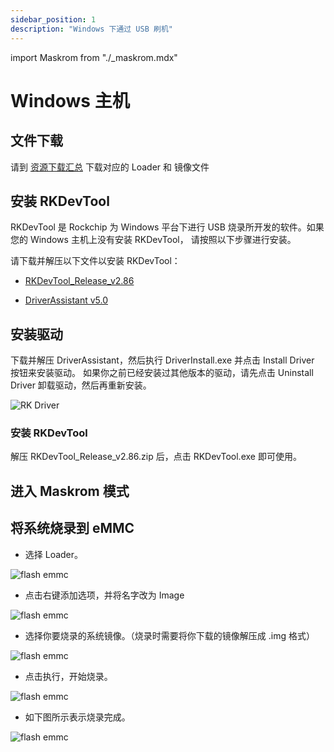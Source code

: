 ```yaml
---
sidebar_position: 1
description: "Windows 下通过 USB 刷机"
---
```


import Maskrom from "./\_maskrom.mdx"

# Windows 主机

## 文件下载

请到 [资源下载汇总](../../../download) 下载对应的 Loader 和 镜像文件

## 安装 RKDevTool

RKDevTool 是 Rockchip 为 Windows 平台下进行 USB 烧录所开发的软件。如果您的 Windows 主机上没有安装 RKDevTool， 请按照以下步骤进行安装。

请下载并解压以下文件以安装 RKDevTool：

- [RKDevTool_Release_v2.86](https://dl.radxa.com/tools/windows/RKDevTool_Release_v2.86.zip)

- [DriverAssistant v5.0](https://dl.radxa.com/tools/windows/DriverAssitant_v5.0.zip)

## 安装驱动

下载并解压 DriverAssistant，然后执行 DriverInstall.exe 并点击 Install Driver 按钮来安装驱动。 如果你之前已经安装过其他版本的驱动，请先点击 Uninstall Driver 卸载驱动，然后再重新安装。

![RK Driver](/img/configuration/RK-Driver-Assistant-Install-Uninstall.webp)

### 安装 RKDevTool

解压 RKDevTool_Release_v2.86.zip 后，点击 RKDevTool.exe 即可使用。

## 进入 Maskrom 模式

<Maskrom/>

## 将系统烧录到 eMMC

- 选择 Loader。

![flash emmc](/img/cm3j/rkdevtools-emmc-1.webp)

- 点击右键添加选项，并将名字改为 Image

![flash emmc](/img/cm3j/rkdevtools-emmc-2.webp)

- 选择你要烧录的系统镜像。（烧录时需要将你下载的镜像解压成 .img 格式）

![flash emmc](/img/cm3j/rkdevtools-emmc-3.webp)

- 点击执行，开始烧录。

![flash emmc](/img/cm3j/rkdevtools-emmc-4.webp)

- 如下图所示表示烧录完成。

![flash emmc](/img/cm3j/rkdevtools-emmc-5.webp)
